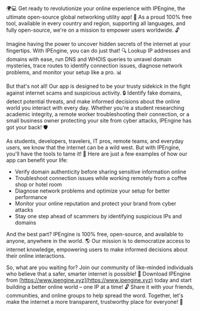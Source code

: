 🌍💻 Get ready to revolutionize your online experience with IPEngine, the ultimate open-source global networking utility app! 🚀 As a proud 100% free tool, available in every country and region, supporting all languages, and fully open-source, we're on a mission to empower users worldwide. 🔓

Imagine having the power to uncover hidden secrets of the internet at your fingertips. With IPEngine, you can do just that! 🔍 Lookup IP addresses and domains with ease, run DNS and WHOIS queries to unravel domain mysteries, trace routes to identify connection issues, diagnose network problems, and monitor your setup like a pro. 📊

But that's not all! Our app is designed to be your trusty sidekick in the fight against internet scams and suspicious activity. 🔒 Identify fake domains, detect potential threats, and make informed decisions about the online world you interact with every day. Whether you're a student researching academic integrity, a remote worker troubleshooting their connection, or a small business owner protecting your site from cyber attacks, IPEngine has got your back! 🛡️

As students, developers, travelers, IT pros, remote teams, and everyday users, we know that the internet can be a wild west. But with IPEngine, you'll have the tools to tame it! 💪 Here are just a few examples of how our app can benefit your life:

* Verify domain authenticity before sharing sensitive information online
* Troubleshoot connection issues while working remotely from a coffee shop or hotel room
* Diagnose network problems and optimize your setup for better performance
* Monitor your online reputation and protect your brand from cyber attacks
* Stay one step ahead of scammers by identifying suspicious IPs and domains

And the best part? IPEngine is 100% free, open-source, and available to anyone, anywhere in the world. 🌎 Our mission is to democratize access to internet knowledge, empowering users to make informed decisions about their online interactions.

So, what are you waiting for? Join our community of like-minded individuals who believe that a safer, smarter internet is possible! 🌟 Download IPEngine from [https://www.ipengine.xyz](https://www.ipengine.xyz) today and start building a better online world – one IP at a time! 🔓 Share it with your friends, communities, and online groups to help spread the word. Together, let's make the internet a more transparent, trustworthy place for everyone! 🌟